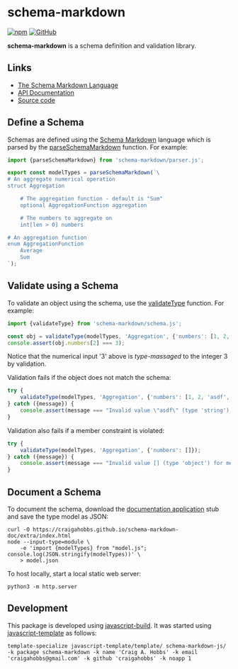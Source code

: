 # schema-markdown

[![npm](https://img.shields.io/npm/v/schema-markdown)](https://www.npmjs.com/package/schema-markdown)
[![GitHub](https://img.shields.io/github/license/craigahobbs/schema-markdown-js)](https://github.com/craigahobbs/schema-markdown-js/blob/main/LICENSE)

**schema-markdown** is a schema definition and validation library.


## Links

- [The Schema Markdown Language](https://craigahobbs.github.io/schema-markdown-js/language/)
- [API Documentation](https://craigahobbs.github.io/schema-markdown-js/)
- [Source code](https://github.com/craigahobbs/schema-markdown-js)


## Define a Schema

Schemas are defined using the
[Schema Markdown](https://craigahobbs.github.io/schema-markdown-js/language/)
language which is parsed by the
[parseSchemaMarkdown](https://craigahobbs.github.io/schema-markdown-js/module-lib_parser.html#.parseSchemaMarkdown)
function. For example:

``` javascript
import {parseSchemaMarkdown} from 'schema-markdown/parser.js';

export const modelTypes = parseSchemaMarkdown(`\
# An aggregate numerical operation
struct Aggregation

    # The aggregation function - default is "Sum"
    optional AggregationFunction aggregation

    # The numbers to aggregate on
    int[len > 0] numbers

# An aggregation function
enum AggregationFunction
    Average
    Sum
`);
```


## Validate using a Schema

To validate an object using the schema, use the
[validateType](https://craigahobbs.github.io/schema-markdown-js/module-lib_schema.html#.validateType)
function. For example:

``` javascript
import {validateType} from 'schema-markdown/schema.js';

const obj = validateType(modelTypes, 'Aggregation', {'numbers': [1, 2, '3', 4]});
console.assert(obj.numbers[2] === 3);
```

Notice that the numerical input '3' above is *type-massaged* to the integer 3 by validation.

Validation fails if the object does not match the schema:

``` javascript
try {
    validateType(modelTypes, 'Aggregation', {'numbers': [1, 2, 'asdf', 4]});
} catch ({message}) {
    console.assert(message === "Invalid value \"asdf\" (type 'string') for member 'numbers.2', expected type 'int'", message);
}
```

Validation also fails if a member constraint is violated:

``` javascript
try {
    validateType(modelTypes, 'Aggregation', {'numbers': []});
} catch ({message}) {
    console.assert(message === "Invalid value [] (type 'object') for member 'numbers', expected type 'array' [len > 0]", message);
}
```


## Document a Schema

To document the schema, download the
[documentation application](https://github.com/craigahobbs/schema-markdown-doc#the-schema-markdown-documentation-viewer)
stub and save the type model as JSON:

~~~
curl -O https://craigahobbs.github.io/schema-markdown-doc/extra/index.html
node --input-type=module \
    -e 'import {modelTypes} from "model.js"; console.log(JSON.stringify(modelTypes))' \
    > model.json
~~~

To host locally, start a local static web server:

```
python3 -m http.server
```


## Development

This package is developed using [javascript-build](https://github.com/craigahobbs/javascript-build#readme).
It was started using [javascript-template](https://github.com/craigahobbs/javascript-template#readme) as follows:

```
template-specialize javascript-template/template/ schema-markdown-js/ -k package schema-markdown -k name 'Craig A. Hobbs' -k email 'craigahobbs@gmail.com' -k github 'craigahobbs' -k noapp 1
```
